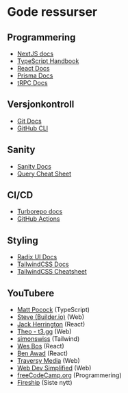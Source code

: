 # Gode ressurser

## Programmering

- [NextJS docs](https://nextjs.org/docs/getting-started)
- [TypeScript Handbook](https://www.typescriptlang.org/docs/handbook/intro.html)
- [React Docs](https://beta.reactjs.org/)
- [Prisma Docs](https://www.prisma.io/docs)
- [tRPC Docs](https://trpc.io/docs/)

## Versjonkontroll

- [Git Docs](https://git-scm.com/docs)
- [GitHub CLI](https://cli.github.com/manual/index)

## Sanity

- [Sanity Docs](https://www.sanity.io/docs)
- [Query Cheat Sheet](https://www.sanity.io/docs/query-cheat-sheet)

## CI/CD

- [Turborepo docs](https://turbo.build/repo/docs)
- [GitHub Actions](https://docs.github.com/en/actions)

## Styling

- [Radix UI Docs](https://www.radix-ui.com/docs/primitives/overview/getting-started)
- [TailwindCSS Docs](https://tailwindcss.com/docs/installation)
- [TailwindCSS Cheatsheet](https://nerdcave.com/tailwind-cheat-sheet)

## YouTubere

- [Matt Pocock](https://www.youtube.com/@mattpocockuk) (TypeScript)
- [Steve (Builder.io)](https://www.youtube.com/@Steve8708) (Web)
- [Jack Herrington](https://www.youtube.com/@jherr) (React)
- [Theo - t3․gg](https://www.youtube.com/@t3dotgg) (Web)
- [simonswiss](https://www.youtube.com/@Simonswissdev) (Tailwind)
- [Wes Bos](https://www.youtube.com/@wesbos) (React)
- [Ben Awad](https://www.youtube.com/@BenAwad) (React)
- [Traversy Media](https://www.youtube.com/@TraversyMedia) (Web)
- [Web Dev Simplified](https://www.youtube.com/@WebDevSimplified) (Web)
- [freeCodeCamp.org](https://www.youtube.com/@freeCodeCamp) (Programmering)
- [Fireship](https://www.youtube.com/@fireship) (Siste nytt)
